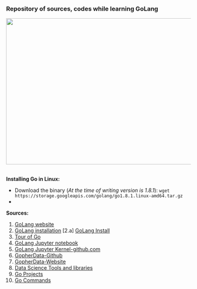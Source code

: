 ### Repository of sources, codes while learning GoLang

<div align="center"><img src="http://d1ce5ur0bponn9.cloudfront.net/images/tech-blog/go-gopher-mascot-gotools.jpg" height="400px;" width="800px;"/></div>
<br>

__Installing Go in Linux:__
- Download the binary (_At the time of writing version is 1.8.1_): `wget https://storage.googleapis.com/golang/go1.8.1.linux-amd64.tar.gz`
- 

__Sources:__
1. [GoLang website](https://golang.org/)
2. [GoLang installation](https://www.digitalocean.com/community/tutorials/how-to-install-go-1-6-on-ubuntu-16-04)
[2.a] [GoLang Install](http://ganeshramr.github.io/normal/2015/03/29/goerror1.html)
3. [Tour of Go](https://tour.golang.org/list)
4. [GoLang Jupyter notebook](http://www.datadan.io/announcing-a-golang-kernel-for-jupyter-notebooks/)
5. [GoLang Jupyter Kernel-github.com](https://github.com/gopherdata/gophernotes)
6. [GopherData-Github](https://github.com/gopherdata)
7. [GopherData-Website](gopherdata.github.io)
8. [Data Science Tools and libraries](https://github.com/gopherdata/resources/tree/master/tooling)
9. [Go Projects](https://github.com/golang/go/wiki/Projects)
10. [Go Commands](https://golang.org/cmd/go/)


